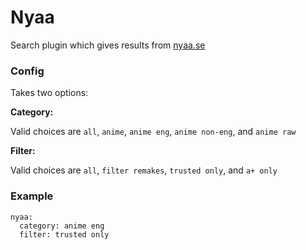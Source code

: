 # Nyaa
Search plugin which gives results from [nyaa.se](http://nyaa.se/)
### Config
Takes two options:

**Category:**

Valid choices are `all`, `anime`, `anime eng`, `anime non-eng`, and `anime raw`

**Filter:**

Valid choices are `all`, `filter remakes`, `trusted only`, and `a+ only`



### Example
```
nyaa:
  category: anime eng
  filter: trusted only
```
